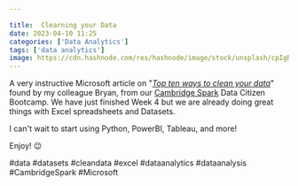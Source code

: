 ```yaml
---

title:  Clearning your Data
date: 2023-04-10 11:25
categories: ['Data Analytics']
tags: ['data analytics']
image: https://cdn.hashnode.com/res/hashnode/image/stock/unsplash/cpIgNaazQ6w/upload/75a20a52d814e0ef67bc1011e62d79ee.jpeg?w=1600&h=840&fit=crop&crop=entropy&auto=compress,format&format=webp
---
```



A very instructive Microsoft article on "[*Top ten ways to clean your data*](https://support.microsoft.com/en-us/office/top-ten-ways-to-clean-your-data-2844b620-677c-47a7-ac3e-c2e157d1db19)" found by my colleague Bryan, from our [Cambridge Spark](https://www.cambridgespark.com/) Data Citizen Bootcamp. We have just finished Week 4 but we are already doing great things with Excel spreadsheets and Datasets.  
  
I can't wait to start using Python, PowerBI, Tableau, and more!  
  
Enjoy! 😉

#data #datasets #cleandata #excel #dataanalytics #dataanalysis #CambridgeSpark #Microsoft